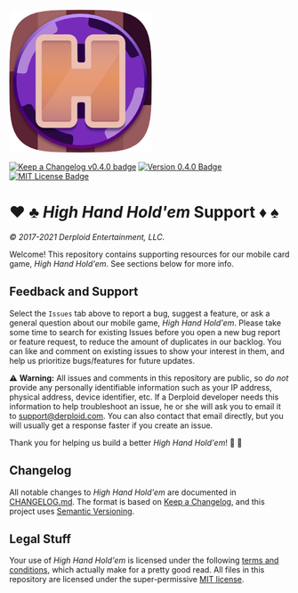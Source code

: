 ![High Hand Hold'em logo](./images/HHH256.png)

[![Keep a Changelog v0.4.0 badge][changelog-badge]][changelog] [![Version 0.4.0 Badge][version-badge]][changelog] [![MIT License Badge][license-badge]][license]

# :hearts: :clubs: _High Hand Hold'em_ Support :diamonds: :spades:

_&copy; 2017-2021 Derploid Entertainment, LLC._

Welcome! This repository contains supporting resources for our mobile card game, _High Hand Hold'em_. See sections below for more info.

## Feedback and Support

Select the `Issues` tab above to report a bug, suggest a feature, or ask a general question about our mobile game, _High Hand Hold'em_.
Please take some time to search for existing Issues before you open a new bug report or feature request, to reduce the amount of duplicates in our backlog. You can like and comment on existing issues to show your interest in them, and help us prioritize bugs/features for future updates.

:warning: **Warning:** All issues and comments in this repository are public, so _do not_ provide any personally identifiable information such as your IP address, physical address, device identifier, etc. If a Derploid developer needs this information to help troubleshoot an issue, he or she will ask you to email it to [support@derploid.com](mailto:support@derploid.com). You can also contact that email directly, but you will usually get a response faster if you create an issue.

Thank you for helping us build a better _High Hand Hold'em_! :pray: :hugs:

## Changelog

All notable changes to _High Hand Hold'em_ are documented in [CHANGELOG.md](./CHANGELOG.md). The format is based on [Keep a Changelog](https://keepachangelog.com/en/1.0.0/), and this project uses [Semantic Versioning](https://semver.org/spec/v2.0.0.html).

## Legal Stuff

Your use of _High Hand Hold'em_ is licensed under the following [terms and conditions](https://hhh-legal-docs.s3.us-east-2.amazonaws.com/hhh-terms.html), which actually make for a pretty good read. All files in this repository are licensed under the super-permissive [MIT license](./LICENSE).

[changelog]: ./CHANGELOG.md
[changelog-badge]: https://img.shields.io/badge/changelog-v0.4.0-blue.svg
[license]: ./LICENSE
[version-badge]: https://img.shields.io/badge/version-0.4.0-blue.svg
[license-badge]: https://img.shields.io/badge/license-MIT-blue.svg

